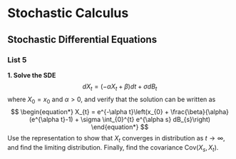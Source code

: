 # Stochastic Calculus
## Stochastic Differential Equations
### List 5

**1. Solve the SDE** 
$$
\begin{equation*}
	dX_{t} = (- \alpha X_{t} + \beta)dt + \sigma dB_{t}
\end{equation*}
$$
where $X_{0} = x_{0}$ and $\alpha > 0$, and verify that the solution can be written as
$$
\begin{equation*}
	X_{t} = e^{-\alpha t}\left(x_{0} + \frac{\beta}{\alpha} (e^{\alpha t}-1) + \sigma \int_{0}^{t} e^{\alpha s} dB_{s}\right)
\end{equation*}
$$
Use the representation to show that $X_{t}$ converges in distribution as $t \to \infty$, and find the limiting distribution. Finally, find the covariance $\text{Cov} (X_{s},X_{t})$.
